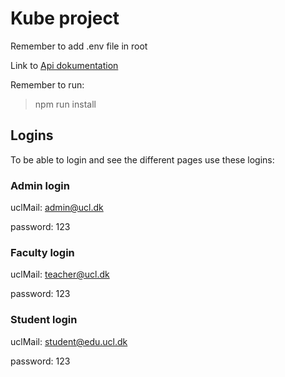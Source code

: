 # Kube project


Remember to add .env file in root

Link to [Api dokumentation](http://localhost:3000/api-docs)

Remember to run:
> npm run install



## Logins
To be able to login and see the different pages use these logins:

### Admin login

uclMail: admin@ucl.dk

password: 123

### Faculty login

uclMail: teacher@ucl.dk

password: 123

### Student login

uclMail: student@edu.ucl.dk

password: 123



